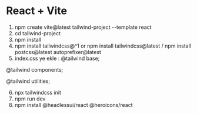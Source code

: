 # React + Vite

1. npm create vite@latest tailwind-project --template react
2. cd tailwind-project
3. npm install
4. npm install tailwindcss@^1      or     npm install tailwindcss@latest /    npm install postcss@latest autoprefixer@latest
5. index.css ye ekle : 
@tailwind base;

@tailwind components;

@tailwind utilities;

6. npx tailwindcss init
7. npm run dev
8. npm install @headlessui/react @heroicons/react